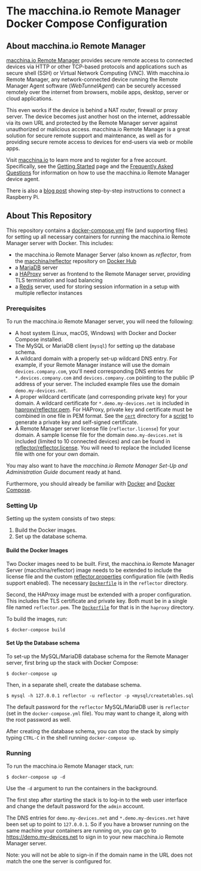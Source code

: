 # The macchina.io Remote Manager Docker Compose Configuration

## About macchina.io Remote Manager

[macchina.io Remote Manager](https://macchina.io) provides secure remote access to connected devices
via HTTP or other TCP-based protocols and applications such as secure shell (SSH) or
Virtual Network Computing (VNC). With macchina.io Remote Manager, any network-connected device
running the Remote Manager Agent software (*WebTunnelAgent*)
can be securely accessed remotely over the internet from browsers, mobile apps, desktop,
server or cloud applications.

This even works if the device is behind a NAT router, firewall or proxy server.
The device becomes just another host on the internet, addressable via its own URL and
protected by the Remote Manager server against unauthorized or malicious access.
macchina.io Remote Manager is a great solution for secure remote support and maintenance,
as well as for providing secure remote access to devices for end-users via web or
mobile apps.

Visit [macchina.io](https://macchina.io/remote.html) to learn more and to register for a free account.
Specifically, see the [Getting Started](https://macchina.io/remote_signup.html) page and the
[Frequently Asked Questions](https://macchina.io/remote_faq.html) for
information on how to use the macchina.io Remote Manager device agent.

There is also a [blog post](https://macchina.io/blog/?p=257) showing step-by-step instructions to connect a Raspberry Pi.


## About This Repository

This repository contains a [docker-compose.yml](docker-compose.yml) file (and supporting
files) for setting up all necessary containers for running the macchina.io Remote Manager
server with Docker. This includes:

  - the macchina.io Remote Manager Server (also known as *reflector*, from the
    [macchina/reflector](https://hub.docker.com/repository/docker/macchina/reflector)
    repository on [Docker Hub](https://hub.docker.com)
  - a [MariaDB](https://hub.docker.com/_/mariadb) server
  - a [HAProxy](https://hub.docker.com/_/haproxy) server as frontend to the
    Remote Manager server, providing TLS termination and load balancing
  - a [Redis](https://hub.docker.com/_/redis) server, used for storing
    session information in a setup with multiple reflector instances


### Prerequisites

To run the macchina.io Remote Manager server, you will need the following:

  - A host system (Linux, macOS, Windows) with Docker and Docker Compose installed.
  - The MySQL or MariaDB client (`mysql`) for setting up the database schema.
  - A wildcard domain with a properly set-up wildcard DNS entry. For example,
    if your Remote Manager instance will use the domain `devices.company.com`,
    you'll need corresponding DNS entries for `*.devices.company.com` and
    `devices.company.com` pointing to the public IP address of your server.
    The included example files use the domain `demo.my-devices.net`.
  - A proper wildcard certificate (and corresponding private key) for your domain. A
    wildcard certificate for `*.demo.my-devices.net` is included in
    [haproxy/reflector.pem](haproxy/reflector.pem). For HAProxy, private key and
    certificate must be combined in one file in PEM format. See the [`cert`](cert) directory
    for a [script](cert/gencert.sh) to generate a private key and self-signed certificate.
  - A Remote Manager server license file (`reflector.license`) for your domain.
    A sample license file for the domain `demo.my-devices.net` is included
    (limited to 10 connected devices) and can be found in
    [reflector/reflector.license](reflector/reflector.license).
    You will need to replace the included license file with one for your own
    domain.

You may also want to have the *macchina.io Remote Manager Set-Up and Administration Guide*
document ready at hand.

Furthermore, you should already be familiar with [Docker](https://docs.docker.com) and
[Docker Compose](https://docs.docker.com/compose/).


### Setting Up

Setting up the system consists of two steps:

  1. Build the Docker images.
  2. Set up the database schema.

#### Build the Docker Images

Two Docker images need to be built. First, the macchina.io Remote Manager Server
(macchina/reflector) image needs to be extended to include the license file
and the custom [reflector.properties](reflector/reflector.properties) configuration
file (with Redis support enabled).
The necessary [`Dockerfile`](reflector/Dockerfile) is in the `reflector` directory.

Second, the HAProxy image must be extended with a proper configuration.
This includes the TLS certificate and private key. Both must be in a single file
named `reflector.pem`.
The [`Dockerfile`](haproxy/Dockerfile) for that is in the `haproxy` directory.

To build the images, run:

```
$ docker-compose build
```

#### Set Up the Database schema

To set-up the MySQL/MariaDB database schema for the Remote Manager server,
first bring up the stack with Docker Compose:

```
$ docker-compose up
```

Then, in a separate shell, create the database schema.

```
$ mysql -h 127.0.0.1 reflector -u reflector -p <mysql/createtables.sql
```

The default password for the `reflector` MySQL/MariaDB user is `reflector`
(set in the `docker-compose.yml` file). You may want to change it, along
with the root password as well.

After creating the database schema, you can stop the stack by simply
typing `CTRL-C` in the shell running `docker-compose up`.

### Running

To run the macchina.io Remote Manager stack, run:

```
$ docker-compose up -d
```

Use the `-d` argument to run the containers in the background.

The first step after starting the stack is to log-in to the
web user interface and change the default password for the `admin`
account.

The DNS entries for `demo.my-devices.net` and `*.demo.my-devices.net`
have been set up to point to `127.0.0.1`. So if you have a browser
running on the same machine your containers are running on, you
can go to https://demo.my-devices.net to sign in to your new
macchina.io Remote Manager server.

Note: you will not be able to sign-in if the domain name in the
URL does not match the one the server is configured for.
